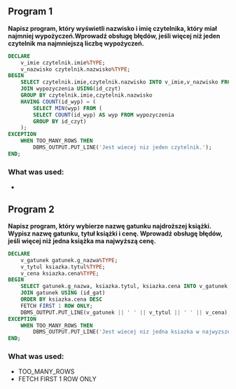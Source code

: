 ## Program 1


**Napisz program, który wyświetli nazwisko i imię czytelnika, który miał najmniej wypożyczeń.Wprowadź obsługę błędów, jeśli więcej niż jeden czytelnik ma najmniejszą liczbę wypożyczeń.**


```sql
DECLARE
    v_imie czytelnik.imie%TYPE;
    v_nazwisko czytelnik.nazwisko%TYPE;
BEGIN
    SELECT czytelnik.imie,czytelnik.nazwisko INTO v_imie,v_nazwisko FROM czytelnik
    JOIN wypozyczenia USING(id_czyt)
    GROUP BY czytelnik.imie,czytelnik.nazwisko
    HAVING COUNT(id_wyp) = (
        SELECT MIN(wyp) FROM (
        SELECT COUNT(id_wyp) AS wyp FROM wypozyczenia 
        GROUP BY id_czyt)
    );
EXCEPTION 
    WHEN TOO_MANY_ROWS THEN 
        DBMS_OUTPUT.PUT_LINE('Jest wiecej niz jeden czytelnik.');
END;

```

### What was used:
-


## Program 2


**Napisz program, który wybierze nazwę gatunku najdroższej książki. Wypisz nazwę gatunku, tytuł książki i cenę. Wprowadź obsługę błędów, jeśli więcej niż jedna książka ma najwyższą cenę.**


```sql
DECLARE
    v_gatunek gatunek.g_nazwa%TYPE;
    v_tytul ksiazka.tytul%TYPE;
    v_cena ksiazka.cena%TYPE;
BEGIN
    SELECT gatunek.g_nazwa, ksiazka.tytul, ksiazka.cena INTO v_gatunek, v_tytul, v_cena FROM ksiazka
    JOIN gatunek USING (id_gat)
    ORDER BY ksiazka.cena DESC
    FETCH FIRST 1 ROW ONLY;
    DBMS_OUTPUT.PUT_LINE(v_gatunek || ' ' || v_tytul || ' ' || v_cena);
EXCEPTION
    WHEN TOO_MANY_ROWS THEN 
        DBMS_OUTPUT.PUT_LINE('Jest wiecej niz jedna ksiazka w najwyzszej cenie');
END;

```

### What was used:
- TOO_MANY_ROWS
- FETCH FIRST 1 ROW ONLY



